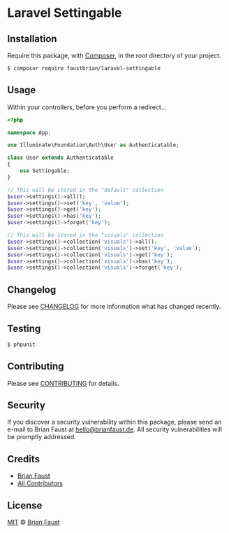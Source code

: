 # Laravel Settingable

## Installation

Require this package, with [Composer](https://getcomposer.org/), in the root directory of your project.

``` bash
$ composer require faustbrian/laravel-settingable
```

## Usage

Within your controllers, before you perform a redirect...

``` php
<?php

namespace App;

use Illuminate\Foundation\Auth\User as Authenticatable;

class User extends Authenticatable
{
    use Settingable;
}
```

```php
// This will be stored in the "default" collection
$user->settings()->all();
$user->settings()->set('key', 'value');
$user->settings()->get('key');
$user->settings()->has('key');
$user->settings()->forget('key');

// This will be stored in the "visuals" collection
$user->settings()->collection('visuals')->all();
$user->settings()->collection('visuals')->set('key', 'value');
$user->settings()->collection('visuals')->get('key');
$user->settings()->collection('visuals')->has('key');
$user->settings()->collection('visuals')->forget('key');
```

## Changelog

Please see [CHANGELOG](CHANGELOG.md) for more information what has changed recently.

## Testing

``` bash
$ phpunit
```

## Contributing

Please see [CONTRIBUTING](.github/CONTRIBUTING.md) for details.

## Security

If you discover a security vulnerability within this package, please send an e-mail to Brian Faust at hello@brianfaust.de. All security vulnerabilities will be promptly addressed.

## Credits

- [Brian Faust](https://github.com/faustbrian)
- [All Contributors](../../contributors)

## License

[MIT](LICENSE) © [Brian Faust](https://brianfaust.de)
